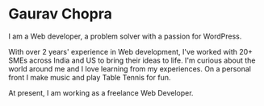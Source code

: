 # Gaurav Chopra
I am a Web developer, a problem solver with a passion for WordPress.

With over 2 years' experience in Web development, I've worked with 20+ SMEs across India and US to bring their ideas to life. I'm curious about the world around me and I love learning from my experiences. On a personal front I make music and play Table Tennis for fun. 

At present, I am working as a freelance Web Developer.